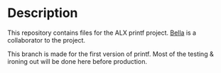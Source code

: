 # Description

This repository contains files for the ALX printf project.
[Bella](https://github.com/Bellamalwa) is a collaborator to the project.

This branch is made for the first version of printf. 
Most of the testing & ironing out will be done here before production.
